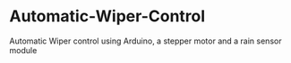 # Automatic-Wiper-Control
Automatic Wiper control using Arduino, a stepper motor and a rain sensor module
